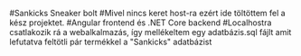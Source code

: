 #Sankicks Sneaker bolt
#Mivel nincs keret host-ra ezért ide töltöttem fel a kész projektet.
#Angular frontend és .NET Core backend
#Localhostra csatlakozik rá a webalkalmazás, így mellékeltem egy adatbázis.sql fájlt amit lefutatva feltötli pár termékkel a "Sankicks" adatbázist
